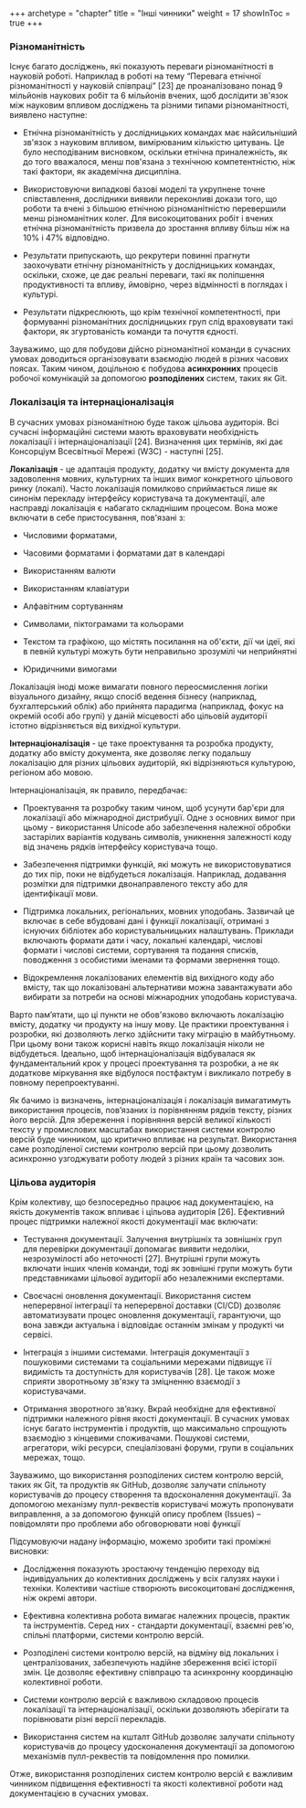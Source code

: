 +++
archetype = "chapter"
title = "Інші чинники"
weight = 17
showInToc = true
+++

### **Різноманітність**

Існує багато досліджень, які показують переваги різноманітності в
науковій роботі. Наприклад в роботі на тему “Перевага етнічної
різноманітності у науковій співпраці” [23] де проаналізовано понад 9
мільйонів наукових робіт та 6 мільйонів вчених, щоб дослідити зв'язок
між науковим впливом досліджень та різними типами різноманітності,
виявлено наступне:

-   Етнічна різноманітність у дослідницьких командах має найсильніший
    зв'язок з науковим впливом, вимірюваним кількістю цитувань. Це було
    несподіваним висновком, оскільки етнічна приналежність, як до того
    вважалося, менш пов'язана з технічною компетентністю, ніж такі
    фактори, як академічна дисципліна.

-   Використовуючи випадкові базові моделі та укрупнене точне
    співставлення, дослідники виявили переконливі докази того, що роботи
    та вчені з більшою етнічною різноманітністю перевершили менш
    різноманітних колег. Для високоцитованих робіт і вчених етнічна
    різноманітність призвела до зростання впливу більш ніж на 10% і 47%
    відповідно.

-   Результати припускають, що рекрутери повинні прагнути заохочувати
    етнічну різноманітність у дослідницьких командах, оскільки, схоже,
    це дає реальні переваги, такі як поліпшення продуктивності та
    впливу, ймовірно, через відмінності в поглядах і культурі.

-   Результати підкреслюють, що крім технічної компетентності, при
    формуванні різноманітних дослідницьких груп слід враховувати такі
    фактори, як згуртованість команди та почуття єдності.

Зауважимо, що для побудови дійсно різноманітної команди в сучасних
умовах доводиться організовувати взаємодію людей в різних часових
поясах. Таким чином, доцільною є побудова **асинхронних** процесів
робочої комунікацій за допомогою **розподілених** систем, таких як Git.

### **Локалізація та інтернаціоналізація**

В сучасних умовах різноманітною буде також цільова аудиторія. Всі
сучасні інформаційні системи мають враховувати необхідність локалізації
і інтернаціоналізації [24]. Визначення цих термінів, які дає
Консорціум Всесвітньої Мережі (W3C) - наступні [25].

**Локалізація** - це адаптація продукту, додатку чи вмісту документа для
задоволення мовних, культурних та інших вимог конкретного цільового
ринку (локалі). Часто локалізація помилково сприймається лише як синонім
перекладу інтерфейсу користувача та документації, але насправді
локалізація є набагато складнішим процесом. Вона може включати в себе
пристосування, пов'язані з:

-   Числовими форматами,

-   Часовими форматами і форматами дат в календарі

-   Використанням валюти

-   Використанням клавіатури

-   Алфавітним сортуванням

-   Символами, піктограмами та кольорами

-   Текстом та графікою, що містять посилання на об'єкти, дії чи ідеї,
    які в певній культурі можуть бути неправильно зрозумілі чи
    неприйнятні

-   Юридичними вимогами

Локалізація іноді може вимагати повного переосмислення логіки
візуального дизайну, якщо спосіб ведення бізнесу (наприклад,
бухгалтерський облік) або прийнята парадигма (наприклад, фокус на
окремій особі або групі) у даній місцевості або цільовій аудиторії
істотно відрізняється від вихідної культури.

**Інтернаціоналізація** - це таке проектування та розробка продукту,
додатку або вмісту документа, яке дозволяє легку подальшу локалізацію
для різних цільових аудиторій, які відрізняються культурою, регіоном або
мовою.

Інтернаціоналізація, як правило, передбачає:

-   Проектування та розробку таким чином, щоб усунути бар'єри для
    локалізації або міжнародної дистрибуції. Одне з основних вимог при
    цьому - використання Unicode або забезпечення належної обробки
    застарілих варіантів кодувань символів, уникнення залежності коду
    від значень рядків інтерфейсу користувача тощо.

-   Забезпечення підтримки функцій, які можуть не використовуватися до
    тих пір, поки не відбудеться локалізація. Наприклад, додавання
    розмітки для підтримки двонаправленого тексту або для ідентифікації
    мови.

-   Підтримка локальних, регіональних, мовних уподобань. Зазвичай це
    включає в себе вбудовані дані і функції локалізації, отримані з
    існуючих бібліотек або користувальницьких налаштувань. Приклади
    включають формати дати і часу, локальні календарі, числові формати і
    числові системи, сортування та подання списків, поводження з
    особистими іменами та формами звернення тощо.

-   Відокремлення локалізованих елементів від вихідного коду або вмісту,
    так що локалізовані альтернативи можна завантажувати або вибирати за
    потреби на основі міжнародних уподобань користувача.

Варто памʼятати, що ці пункти не обов'язково включають локалізацію
вмісту, додатку чи продукту на іншу мову. Це практики проектування і
розробки, які дозволяють легко здійснити таку міграцію в майбутньому.
При цьому вони також корисні навіть якщо локалізація ніколи не
відбудеться. Ідеально, щоб інтернаціоналізація відбувалася як
фундаментальний крок у процесі проектування та розробки, а не як
додаткове міркування яке відбулося постфактум і викликало потребу в
повному перепроектуванні.

Як бачимо із визначень, інтернаціоналізація і локалізація вимагатимуть
використання процесів, повʼязаних із порівнянням рядків тексту, різних
його версій. Для збереження і порівняння версій великої кількості тексту
у промислових масштабах використання системи контролю версій буде
чинником, що критично впливає на результат. Використання саме
розподіленої системи контролю версій при цьому дозволить асинхронно
узгоджувати роботу людей з різних країн та часових зон.

### **Цільова аудиторія**

Крім колективу, що безпосередньо працює над документацією, на якість
документів також впливає і цільова аудиторія [26]. Ефективний процес
підтримки належної якості документації має включати:

-   Тестування документації. Залучення внутрішніх та зовнішніх груп для
    перевірки документації допомагає виявити недоліки, незрозумілості
    або неточності [27]. Внутрішні групи можуть включати інших членів
    команди, тоді як зовнішні групи можуть бути представниками цільової
    аудиторії або незалежними експертами.

-   Своєчасні оновлення документації. Використання систем неперервної
    інтеграції та неперервної доставки (CI/CD) дозволяє автоматизувати
    процес оновлення документації, гарантуючи, що вона завжди актуальна
    і відповідає останнім змінам у продукті чи сервісі.

-   Інтеграція з іншими системами. Інтеграція документації з пошуковими
    системами та соціальними мережами підвищує її видимість та
    доступність для користувачів [28]. Це також може сприяти
    зворотньому зв'язку та зміцненню взаємодії з користувачами.

-   Отримання зворотного звʼязку. Вкрай необхідне для ефективної
    підтримки належного рівня якості документації. В сучасних умовах
    існує багато інструментів і продуктів, що максимально спрощують
    взаємодію з кінцевими споживачами. Пошукові системи, агрегатори,
    wiki ресурси, спеціалізовані форуми, групи в соціальних мережах,
    тощо.

Зауважимо, що використання розподілених систем контролю версій, таких як
Git, та продуктів як GitHub, дозволяє залучати спільноту користувачів до
процесу створення та вдосконалення документації. За допомогою механізму
пулл-реквестів користувачі можуть пропонувати виправлення, а за
допомогою функцій опису проблем (Issues) – повідомляти про проблеми або
обговорювати нові функції

Підсумовуючи надану інформацію, можемо зробити такі проміжні висновки:

-   Дослідження показують зростаючу тенденцію переходу від
    індивідуальних до колективних досліджень у всіх галузях науки і
    техніки. Колективи частіше створюють високоцитовані дослідження, ніж
    окремі автори.

-   Ефективна колективна робота вимагає належних процесів, практик та
    інструментів. Серед них - стандарти документації, взаємні рев'ю,
    спільні платформи, системи контролю версій.

-   Розподілені системи контролю версій, на відміну від локальних і
    централізованих, забезпечують надійне збереження всієї історії змін.
    Це дозволяє ефективну співпрацю та асинхронну координацію
    колективної роботи.

-   Системи контролю версій є важливою складовою процесів локалізації та
    інтернаціоналізації, оскільки дозволяють зберігати та порівнювати
    різні версії перекладів.

-   Використання систем на кшталт GitHub дозволяє залучати спільноту
    користувачів до процесу удосконалення документації за допомогою
    механізмів пулл-реквестів та повідомлення про помилки.

Отже, використання розподілених систем контролю версій є важливим
чинником підвищення ефективності та якості колективної роботи над
документацією в сучасних умовах.
